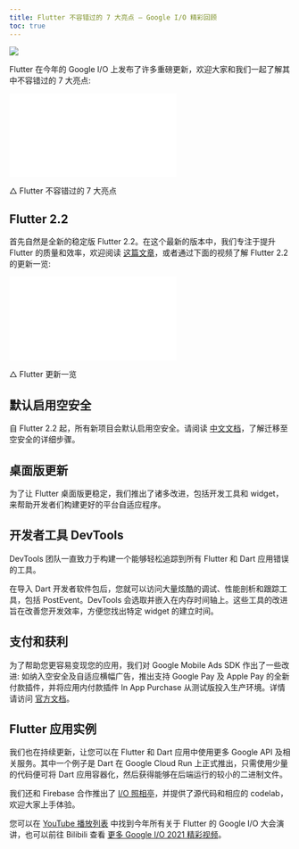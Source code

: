 ```yaml
---
title: Flutter 不容错过的 7 大亮点 — Google I/O 精彩回顾
toc: true
---
```


![](https://devrel.andfun.cn/devrel/posts/2021/06/LbD38J.jpg)

Flutter 在今年的 Google I/O 上发布了许多重磅更新，欢迎大家和我们一起了解其中不容错过的 7 大亮点:

<iframe src="//player.bilibili.com/player.html?aid=248872169&bvid=BV13v411H7WM&cid=358828490&page=1&autoplay=false" scrolling="no" border="0" frameborder="no" framespacing="0" allowfullscreen="true"> </iframe>

△ Flutter 不容错过的 7 大亮点

## Flutter 2.2

首先自然是全新的稳定版 Flutter 2.2。在这个最新的版本中，我们专注于提升 Flutter 的质量和效率，欢迎阅读 [这篇文章](https://flutter.cn/posts/announcing-flutter-2-2)，或者通过下面的视频了解 Flutter 2.2 的更新一览:

<iframe src="//player.bilibili.com/player.html?aid=760628765&bvid=BV1R64y1C7hz&cid=341865682&page=1&autoplay=false" scrolling="no" border="0" frameborder="no" framespacing="0" allowfullscreen="true"> </iframe>

△ Flutter 更新一览

## 默认启用空安全

自 Flutter 2.2 起，所有新项目会默认启用空安全。请阅读 [中文文档](https://dart.cn/null-safety/migration-guide)，了解迁移至空安全的详细步骤。

## 桌面版更新

为了让 Flutter 桌面版更稳定，我们推出了诸多改进，包括开发工具和 widget，来帮助开发者们构建更好的平台自适应程序。

## 开发者工具 DevTools

DevTools 团队一直致力于构建一个能够轻松追踪到所有 Flutter 和 Dart 应用错误的工具。

在导入 Dart 开发者软件包后，您就可以访问大量炫酷的调试、性能剖析和跟踪工具，包括 PostEvent。DevTools 会选取并嵌入在内存时间轴上。这些工具的改进旨在改善您开发效率，方便您找出特定 widget 的建立时间。

## 支付和获利

为了帮助您更容易变现您的应用，我们对 Google Mobile Ads SDK 作出了一些改进: 如纳入空安全及自适应横幅广告，推出支持 Google Pay 及 Apple Pay 的全新付款插件，并将应用内付款插件 In App Purchase 从测试版投入生产环境。详情请访问 [官方文档](https://developers.google.cn/admob/flutter/quick-start)。

## Flutter 应用实例

我们也在持续更新，让您可以在 Flutter 和 Dart 应用中使用更多 Google API 及相关服务。其中一个例子是 Dart 在 Google Cloud Run 上正式推出，只需使用少量的代码便可将 Dart 应用容器化，然后获得能够在后端运行的较小的二进制文件。

我们还和 Firebase 合作推出了 [I/O 照相亭](https://flutter.cn/posts/how-its-made-i-o-photo-booth?t=1)，并提供了源代码和相应的 codelab，欢迎大家上手体验。

您可以在 [YouTube 播放列表](https://www.youtube.com/playlist?list=PLjxrf2q8roU19JGviPyeWc-SpDzou8Ug8) 中找到今年所有关于 Flutter 的 Google I/O 大会演讲，也可以前往 Bilibili 查看 [更多 Google I/O 2021 精彩视频](https://space.bilibili.com/64169458/channel/detail?cid=183495)。
